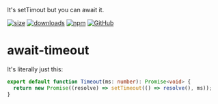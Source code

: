 It's setTimout but you can await it.

[![size](https://img.shields.io/bundlephobia/minzip/@issimo/await-timeout)](https://bundlephobia.com/result?p=@issimo/await-timeout)
[![downloads](https://img.shields.io/npm/dw/@issimo/await-timeout)](https://www.npmjs.com/package/@issimo/await-timeout)
[![npm](https://img.shields.io/npm/v/@issimo/await-timeout)](https://www.npmjs.com/package/@issimo/await-timeout)
[![GitHub](https://img.shields.io/github/license/issimoteam/await-timeout)](https://github.com/issimoteam/await-timeout)

# await-timeout

It's literally just this:

```ts
export default function Timeout(ms: number): Promise<void> {
  return new Promise((resolve) => setTimeout(() => resolve(), ms));
}
```
